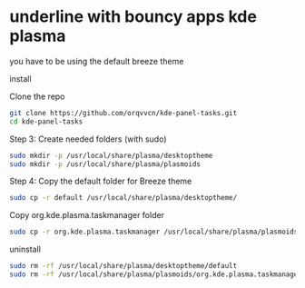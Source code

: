 # underline with bouncy apps kde plasma

you have to be using the default breeze theme 


install

 Clone the repo
 
```bash
git clone https://github.com/orqvvcn/kde-panel-tasks.git
cd kde-panel-tasks
```

Step 3: Create needed folders (with sudo)
```bash
sudo mkdir -p /usr/local/share/plasma/desktoptheme
sudo mkdir -p /usr/local/share/plasma/plasmoids
```

Step 4: Copy the default folder for Breeze theme

```bash
sudo cp -r default /usr/local/share/plasma/desktoptheme/
```


Copy org.kde.plasma.taskmanager folder

```bash
sudo cp -r org.kde.plasma.taskmanager /usr/local/share/plasma/plasmoids/
```


uninstall
```bash
sudo rm -rf /usr/local/share/plasma/desktoptheme/default
sudo rm -rf /usr/local/share/plasma/plasmoids/org.kde.plasma.taskmanager
```

